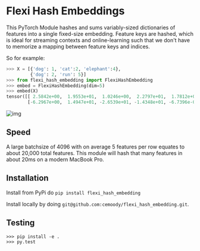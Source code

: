 # Flexi Hash Embeddings

This PyTorch Module hashes and sums variably-sized dictionaries of 
features into a single fixed-size embedding. 
Feature keys are hashed, which
is ideal for streaming contexts and online-learning
such that we don't have to memorize a
mapping between feature keys and indices.


So for example:

```python
>>> X = [{'dog': 1, 'cat':2, 'elephant':4},
         {'dog': 2, 'run': 5}]
>>> from flexi_hash_embedding import FlexiHashEmbedding
>>> embed = FlexiHashEmbedding(dim=5)
>>> embed(X)
tensor([[ 2.5842e+00,  1.9553e+01,  1.0246e+00,  2.2797e+01,  1.7812e+01],
        [-6.2967e+00,  1.4947e+01, -2.6539e+01, -1.4348e+01, -6.7396e-01]])
```

![img](https://i.imgur.com/OBkiM7T.png)

## Speed

A large batchsize of 4096 with on average 5 features per row equates
to about 20,000 total features. This module will hash that many features
in about 20ms on a modern MacBook Pro.

## Installation

Install from PyPi do `pip install flexi_hash_embedding`

Install locally by doing `git@github.com:cemoody/flexi_hash_embedding.git`.

## Testing

```
>>> pip install -e .
>>> py.test
```
